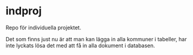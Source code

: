 # indproj
Repo för individuella projektet.

Det som finns just nu är att man kan lägga in alla kommuner i tabeller, har inte lyckats lösa det med att få in alla dokument i databasen.
